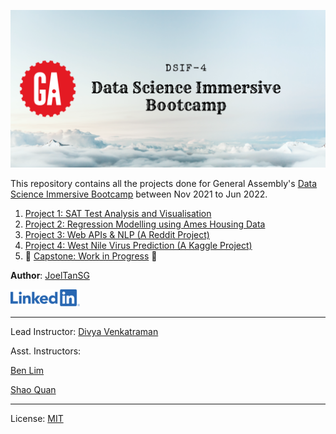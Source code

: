 ![](main_header_image.png)

This repository contains all the projects done for General Assembly's [Data Science Immersive Bootcamp](https://generalassemb.ly/education/data-science-immersive/singapore) between Nov 2021 to Jun 2022.

1. [Project 1: SAT Test Analysis and Visualisation](./Project_1)
2. [Project 2: Regression Modelling using Ames Housing Data](./Project_2)
3. [Project 3: Web APIs & NLP (A Reddit Project)](./Project_3)
4. [Project 4: West Nile Virus Prediction (A Kaggle Project)](./Project_4)
5. :construction: [Capstone: Work in Progress](./Capstone) :construction:

**Author**: [JoelTanSG](https://github.com/JoelTanSG)
<p>
  <a href="https://www.linkedin.com/in/joeltansy" title="badge authenticity">
    <img src="./LinkedIn_button.png" alt="Homepage" />
  </a>
</p>

***

Lead Instructor: [Divya Venkatraman](https://github.com/Divya-sg)

Asst. Instructors:

[Ben Lim](https://github.com/benlyj)

[Shao Quan](https://github.com/shaoquan93)

***

License: [MIT](https://github.com/JoelTanSG/GA-DSIF4-Data-Science-Immersive-Projects/blob/main/LICENSE)
